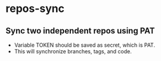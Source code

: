 # repos-sync
## Sync two independent repos using PAT
- Variable TOKEN should be saved as secret, which is PAT.
- This will synchronize branches, tags, and code.
